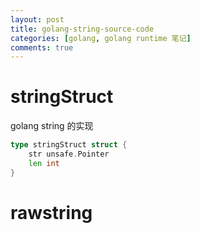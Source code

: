 ```yaml
---
layout: post  
title: golang-string-source-code  
categories: [golang, golang runtime 笔记]  
comments: true  
---
```


# stringStruct
golang string 的实现
```go
type stringStruct struct {
	str unsafe.Pointer
	len int
}
```
# rawstring
